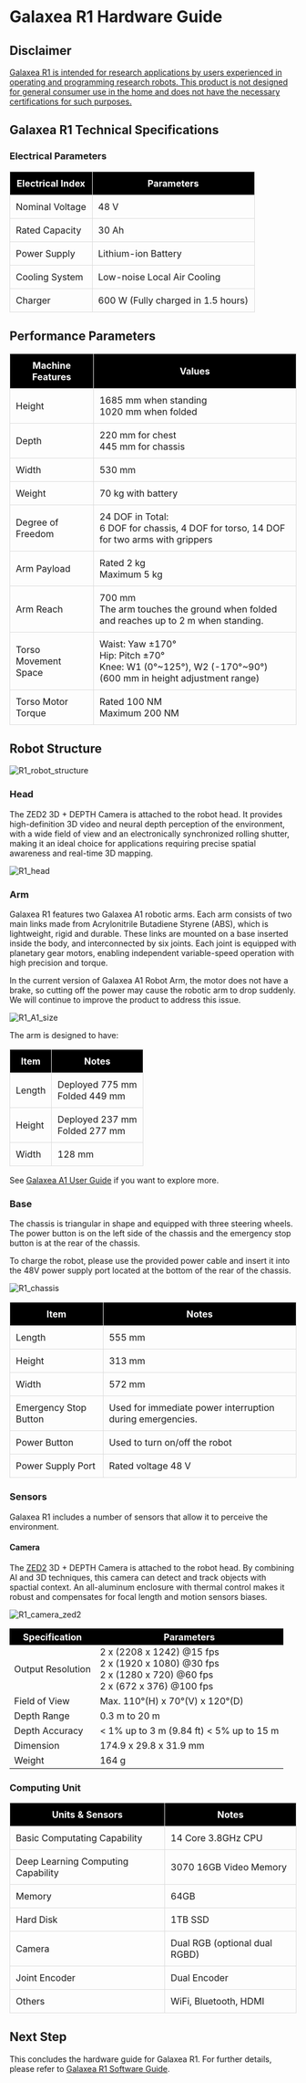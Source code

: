 # Galaxea R1 Hardware Guide

## Disclaimer

<u>Galaxea R1 is intended for research applications by users experienced in operating and programming research robots. This product is not designed for general consumer use in the home and does not have the necessary certifications for such purposes. </u>

## Galaxea R1 Technical Specifications

### Electrical Parameters

<table style="width: 100%; border-collapse: collapse;">
  <tr>
    <th style="background-color: black; color: white; vertical-align: middle; padding: 10px; border: 1px solid #ddd;">Electrical Index</th>
    <th style="background-color: black; color: white; vertical-align: middle; padding: 10px; border: 1px solid #ddd;">Parameters</th>
  </tr>
  <tr>
    <td style="vertical-align: middle; padding: 10px; border: 1px solid #ddd;">Nominal Voltage</td>
    <td style="vertical-align: middle; padding: 10px; border: 1px solid #ddd;">48 V</td>
  </tr>
  <tr>
    <td style="vertical-align: middle; padding: 10px; border: 1px solid #ddd;">Rated Capacity</td>
    <td style="vertical-align: middle; padding: 10px; border: 1px solid #ddd;">30 Ah</td>
  </tr>
  <tr>
    <td style="vertical-align: middle; padding: 10px; border: 1px solid #ddd;">Power Supply</td>
    <td style="vertical-align: middle; padding: 10px; border: 1px solid #ddd;">Lithium-ion Battery</td>
  </tr>
  <tr>
    <td style="vertical-align: middle; padding: 10px; border: 1px solid #ddd;">Cooling System</td>
    <td style="vertical-align: middle; padding: 10px; border: 1px solid #ddd;">Low-noise Local Air Cooling</td>
  </tr>
  <tr>
    <td style="vertical-align: middle; padding: 10px; border: 1px solid #ddd;">Charger</td>
    <td style="vertical-align: middle; padding: 10px; border: 1px solid #ddd;">600 W (Fully charged in 1.5 hours)</td>
  </tr>
</table>


## Performance Parameters

<table style="width: 100%; border-collapse: collapse;">
  <tr>
    <th style="background-color: black; color: white; vertical-align: middle; padding: 10px; border: 1px solid #ddd;">Machine Features</th>
    <th style="background-color: black; color: white; vertical-align: middle; padding: 10px; border: 1px solid #ddd;">Values</th>
  </tr>
  <tr>
    <td style="vertical-align: middle; padding: 10px; border: 1px solid #ddd;">Height</td>
    <td style="vertical-align: middle; padding: 10px; border: 1px solid #ddd;">1685 mm when standing <br />1020 mm when folded</td>
  </tr>
  <tr>
    <td style="vertical-align: middle; padding: 10px; border: 1px solid #ddd;">Depth</td>
    <td style="vertical-align: middle; padding: 10px; border: 1px solid #ddd;">220 mm for chest <br />445 mm for chassis</td>
  </tr>
  <tr>
    <td style="vertical-align: middle; padding: 10px; border: 1px solid #ddd;">Width</td>
    <td style="vertical-align: middle; padding: 10px; border: 1px solid #ddd;">530 mm</td>
  </tr>
  <tr>
    <td style="vertical-align: middle; padding: 10px; border: 1px solid #ddd;">Weight</td>
    <td style="vertical-align: middle; padding: 10px; border: 1px solid #ddd;">70 kg with battery</td>
  </tr>
  <tr>
    <td style="vertical-align: middle; padding: 10px; border: 1px solid #ddd;">Degree of Freedom</td>
    <td style="vertical-align: middle; padding: 10px; border: 1px solid #ddd;">24 DOF in Total: <br />6 DOF for chassis, 4 DOF for torso, 14 DOF for two arms with grippers</td>
  </tr>
  <tr>
    <td style="vertical-align: middle; padding: 10px; border: 1px solid #ddd;">Arm Payload</td>
    <td style="vertical-align: middle; padding: 10px; border: 1px solid #ddd;">Rated 2 kg<br />Maximum 5 kg</td>
  </tr>
  <tr>
    <td style="vertical-align: middle; padding: 10px; border: 1px solid #ddd;">Arm Reach</td>
    <td style="vertical-align: middle; padding: 10px; border: 1px solid #ddd;">700 mm <br />The arm touches the ground when folded and reaches up to 2 m when standing.</td>
  </tr>
  <tr>
    <td style="vertical-align: middle; padding: 10px; border: 1px solid #ddd;">Torso Movement Space</td>
    <td style="vertical-align: middle; padding: 10px; border: 1px solid #ddd;">Waist: Yaw ±170° <br />Hip: Pitch ±70° <br />Knee: W1 (0°~125°), W2 (-170°~90°) <br />(600 mm in height adjustment range)</td>
  </tr>
  <tr>
    <td style="vertical-align: middle; padding: 10px; border: 1px solid #ddd;">Torso Motor Torque</td>
    <td style="vertical-align: middle; padding: 10px; border: 1px solid #ddd;">Rated 100 NM<br />Maximum 200 NM</td>
  </tr>
</table>


## Robot Structure

![R1_robot_structure](assets/R1_robot_structure.png)

### Head

The ZED2 3D + DEPTH Camera is attached to the robot head. It provides high-definition 3D video and neural depth perception of the environment, with a wide field of view and an electronically synchronized rolling shutter, making it an ideal choice for applications requiring precise spatial awareness and real-time 3D mapping.

![R1_head](assets/R1_head.png)

### Arm

Galaxea R1 features two Galaxea A1 robotic arms. Each arm consists of two main links made from Acrylonitrile Butadiene Styrene (ABS), which is lightweight, rigid and durable. These links are mounted on a base inserted inside the body, and interconnected by six joints. Each joint is equipped with planetary gear motors, enabling independent variable-speed operation with high precision and torque.

In the current version of Galaxea A1 Robot Arm, the motor does not have a brake, so cutting off the power may cause the robotic arm to drop suddenly. We will continue to improve the product to address this issue.

![R1_A1_size](assets/R1_A1_size.png)

The arm is designed to have:

<table style="width: 100%; border-collapse: collapse;">
  <tr>
    <th style="background-color: black; color: white; vertical-align: middle; padding: 10px; border: 1px solid #ddd;">Item</th>
    <th style="background-color: black; color: white; vertical-align: middle; padding: 10px; border: 1px solid #ddd;">Notes</th>
  </tr>
  <tr>
    <td style="vertical-align: middle; padding: 10px; border: 1px solid #ddd;">Length</td>
    <td style="vertical-align: middle; padding: 10px; border: 1px solid #ddd;">Deployed 775 mm<br />Folded 449 mm</td>
  </tr>
  <tr>
    <td style="vertical-align: middle; padding: 10px; border: 1px solid #ddd;">Height</td>
    <td style="vertical-align: middle; padding: 10px; border: 1px solid #ddd;">Deployed 237 mm<br />Folded 277 mm</td>
  </tr>
  <tr>
    <td style="vertical-align: middle; padding: 10px; border: 1px solid #ddd;">Width</td>
    <td style="vertical-align: middle; padding: 10px; border: 1px solid #ddd;">128 mm</td>
  </tr>
</table>


See [Galaxea A1 User Guide](../A1/Getting_Started.md) if you want to explore more.

### Base

The chassis is triangular in shape and equipped with three steering wheels. The power button is on the left side of the chassis and the emergency stop button is at the rear of the chassis.

To charge the robot, please use the provided power cable and insert it into the 48V power supply port located at the bottom of the rear of the chassis.

![R1_chassis](assets/R1_chassis.png)

<table style="width: 100%; border-collapse: collapse;">
  <tr>
    <th style="background-color: black; color: white; vertical-align: middle; padding: 10px; border: 1px solid #ddd;">Item</th>
    <th style="background-color: black; color: white; vertical-align: middle; padding: 10px; border: 1px solid #ddd;">Notes</th>
  </tr>
  <tr>
    <td style="vertical-align: middle; padding: 10px; border: 1px solid #ddd;">Length</td>
    <td style="vertical-align: middle; padding: 10px; border: 1px solid #ddd;">555 mm</td>
  </tr>
  <tr>
    <td style="vertical-align: middle; padding: 10px; border: 1px solid #ddd;">Height</td>
    <td style="vertical-align: middle; padding: 10px; border: 1px solid #ddd;">313 mm</td>
  </tr>
  <tr>
    <td style="vertical-align: middle; padding: 10px; border: 1px solid #ddd;">Width</td>
    <td style="vertical-align: middle; padding: 10px; border: 1px solid #ddd;">572 mm</td>
  </tr>
  <tr>
    <td style="vertical-align: middle; padding: 10px; border: 1px solid #ddd;">Emergency Stop Button</td>
    <td style="vertical-align: middle; padding: 10px; border: 1px solid #ddd;">Used for immediate power interruption during emergencies.</td>
  </tr>
  <tr>
    <td style="vertical-align: middle; padding: 10px; border: 1px solid #ddd;">Power Button</td>
    <td style="vertical-align: middle; padding: 10px; border: 1px solid #ddd;">Used to turn on/off the robot</td>
  </tr>
  <tr>
    <td style="vertical-align: middle; padding: 10px; border: 1px solid #ddd;">Power Supply Port</td>
    <td style="vertical-align: middle; padding: 10px; border: 1px solid #ddd;">Rated voltage 48 V</td>
  </tr>
</table>


### Sensors

Galaxea R1 includes a number of sensors that allow it to perceive the environment.

[//]: # (Galaxea R1 includes a number of sensors that allow it to perceive the environment:)

[//]: # ()
[//]: # (<table style="width: 100%; border-collapse: collapse;">)

[//]: # (  <tr>)

[//]: # (    <th style="background-color: black; color: white; vertical-align: middle; padding: 10px; border: 1px solid #ddd;">Units & Sensors</th>)

[//]: # (    <th style="background-color: black; color: white; vertical-align: middle; padding: 10px; border: 1px solid #ddd;">Notes</th>)

[//]: # (  </tr>)

[//]: # (  <tr>)

[//]: # (    <td style="vertical-align: middle; padding: 10px; border: 1px solid #ddd;">Basic Computing Capability</td>)

[//]: # (    <td style="vertical-align: middle; padding: 10px; border: 1px solid #ddd;">14 Core 3.8 GHz CPU</td>)

[//]: # (  </tr>)

[//]: # (  <tr>)

[//]: # (    <td style="vertical-align: middle; padding: 10px; border: 1px solid #ddd;">Deep Learning Computing Capability</td>)

[//]: # (    <td style="vertical-align: middle; padding: 10px; border: 1px solid #ddd;">3070 16 GB Video Memory</td>)

[//]: # (  </tr>)

[//]: # (  <tr>)

[//]: # (    <td style="vertical-align: middle; padding: 10px; border: 1px solid #ddd;">Memory</td>)

[//]: # (    <td style="vertical-align: middle; padding: 10px; border: 1px solid #ddd;">64 G</td>)

[//]: # (  </tr>)

[//]: # (  <tr>)

[//]: # (    <td style="vertical-align: middle; padding: 10px; border: 1px solid #ddd;">Hard Disk</td>)

[//]: # (    <td style="vertical-align: middle; padding: 10px; border: 1px solid #ddd;">1T SSD</td>)

[//]: # (  </tr>)

[//]: # (  <tr>)

[//]: # (    <td style="vertical-align: middle; padding: 10px; border: 1px solid #ddd;">Camera</td>)

[//]: # (    <td style="vertical-align: middle; padding: 10px; border: 1px solid #ddd;">Dual RGB &#40;optional dual RGBD&#41;</td>)

[//]: # (  </tr>)

[//]: # (  <tr>)

[//]: # (    <td style="vertical-align: middle; padding: 10px; border: 1px solid #ddd;">Joint Encoder</td>)

[//]: # (    <td style="vertical-align: middle; padding: 10px; border: 1px solid #ddd;">Dual Encoder</td>)

[//]: # (  </tr>)

[//]: # (  <tr>)

[//]: # (    <td style="vertical-align: middle; padding: 10px; border: 1px solid #ddd;">Others</td>)

[//]: # (    <td style="vertical-align: middle; padding: 10px; border: 1px solid #ddd;">WiFi, Bluetooth, HDMI</td>)

[//]: # (  </tr>)

[//]: # (</table>)

#### Camera

The [ZED2](https://www.stereolabs.com/products/zed-2) 3D + DEPTH Camera is attached to the robot head. By combining AI and 3D techniques, this camera can detect and track objects with spactial context. An all-aluminum enclosure with thermal control makes it robust and compensates for focal length and motion sensors biases.

![R1_camera_zed2](assets/R1_camera_zed2.png)

<table>
  <tr>
    <th style="background-color: black; color: white; vertical-align: middle;">Specification</th>
    <th style="background-color: black; color: white; vertical-align: middle;">Parameters</th>
  </tr>
  <tr>
    <td style="vertical-align: middle;">Output Resolution</td>
    <td>2 x (2208 x 1242) @15 fps <br />2 x (1920 x 1080) @30 fps <br />2 x (1280 x 720) @60 fps <br />2 x (672 x 376) @100 fps</td>
  </tr>
  <tr>
    <td style="vertical-align: middle;">Field of View</td>
    <td>Max. 110°(H) x 70°(V) x 120°(D)</td>
  </tr>
  <tr>
    <td style="vertical-align: middle;">Depth Range</td>
    <td>0.3 m to 20 m</td>
  </tr>
  <tr>
    <td style="vertical-align: middle;">Depth Accuracy</td>
    <td>&lt; 1% up to 3 m (9.84 ft) &lt; 5% up to 15 m</td>
  </tr>
  <tr>
    <td style="vertical-align: middle;">Dimension</td>
    <td>174.9 x 29.8 x 31.9 mm</td>
  </tr>
  <tr>
    <td style="vertical-align: middle;">Weight</td>
    <td>164 g</td>
  </tr>
</table>


### Computing Unit
<table style="width: 100%; border-collapse: collapse;">
  <tr>
    <th style="background-color: black; color: white; vertical-align: middle; padding: 10px; border: 1px solid #ddd;">Units & Sensors</th>
    <th style="background-color: black; color: white; vertical-align: middle; padding: 10px; border: 1px solid #ddd;">Notes</th>
  </tr>
  <tr>
    <td style="vertical-align: middle; padding: 10px; border: 1px solid #ddd;">Basic Computating Capability</td>
    <td style="vertical-align: middle; padding: 10px; border: 1px solid #ddd;">14 Core 3.8GHz CPU</td>
  </tr>
  <tr>
    <td style="vertical-align: middle; padding: 10px; border: 1px solid #ddd;">Deep Learning Computing Capability</td>
    <td style="vertical-align: middle; padding: 10px; border: 1px solid #ddd;">3070 16GB Video Memory</td>
  </tr>
  <tr>
    <td style="vertical-align: middle; padding: 10px; border: 1px solid #ddd;">Memory</td>
    <td style="vertical-align: middle; padding: 10px; border: 1px solid #ddd;">64GB</td>
  </tr>
  <tr>
    <td style="vertical-align: middle; padding: 10px; border: 1px solid #ddd;">Hard Disk</td>
    <td style="vertical-align: middle; padding: 10px; border: 1px solid #ddd;">1TB SSD</td>
  </tr>
  <tr>
    <td style="vertical-align: middle; padding: 10px; border: 1px solid #ddd;">Camera</td>
    <td style="vertical-align: middle; padding: 10px; border: 1px solid #ddd;">Dual RGB (optional dual RGBD)</td>
  </tr>
  <tr>
    <td style="vertical-align: middle; padding: 10px; border: 1px solid #ddd;">Joint Encoder</td>
    <td style="vertical-align: middle; padding: 10px; border: 1px solid #ddd;">Dual Encoder</td>
  </tr>
  <tr>
    <td style="vertical-align: middle; padding: 10px; border: 1px solid #ddd;">Others</td>
    <td style="vertical-align: middle; padding: 10px; border: 1px solid #ddd;">WiFi, Bluetooth, HDMI </td>
  </tr>
</table>

## Next Step
This concludes the hardware guide for Galaxea R1. For further details, please refer to [Galaxea R1 Software Guide](Software_Guide_firstmove.md).